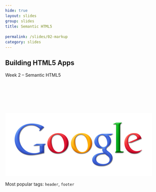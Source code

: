 ```yaml
---
hide: true
layout: slides
group: slides
title: Semantic HTML5

permalink: /slides/02-markup
category: slides
---
```


<article class="dark">
  <h1>Building HTML5 Apps</h1>
  <p>Week 2 &ndash; Semantic HTML5</p>
</article>

<article>
  <section class="build">
    <img style="margin-top: 100px; padding: 30px; background: white;" src="/img/02-google.png" alt="Google Logo" class="centered">
    <p class="center-txt">Most popular tags: <code>header</code>, <code>footer</code></p>
  </section>
</article>